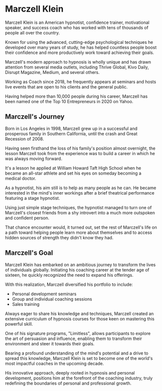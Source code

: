 # Marczell Klein

Marczell Klein is an American hypnotist, confidence trainer, motivational speaker, and success coach who has worked with tens of thousands of people all over the country.

Known for using the advanced, cutting-edge psychological techniques he developed over many years of study, he has helped countless people boost their confidence and more productively work toward achieving their goals.

Marczell's modern approach to hypnosis is wholly unique and has drawn attention from several media outlets, including Thrive Global, Kivo Daily, Disrupt Magazine, Medium, and several others.

Working as Coach since 2018, he frequently appears at seminars and hosts live events that are open to his clients and the general public.

Having helped more than 10,000 people during his career, Marczell has been named one of the Top 10 Entrepreneurs in 2020 on Yahoo.

## Marczell's Journey

Born in Los Angeles in 1998, Marczell grew up in a successful and prosperous family in Southern California, until the crash and Great Recession of 2008.

Having seen firsthand the loss of his family's position almost overnight, the lesson Marczell took from the experience was to build a career in which he was always moving forward.

It's a lesson he applied at William Howard Taft High School when he became an all-star athlete and set his eyes on someday becoming a medical doctor.

As a hypnotist, his aim still is to help as many people as he can. He became interested in the mind's inner workings after a brief theatrical performance featuring a stage hypnotist.

Using just simple stage techniques, the hypnotist managed to turn one of Marczell's closest friends from a shy introvert into a much more outspoken and confident person.

That chance encounter would, it turned out, set the rest of Marczell's life on a path toward helping people learn more about themselves and to access hidden sources of strength they didn't know they had.

## Marczell's Goal

Marczell Klein has embarked on an ambitious journey to transform the lives of individuals globally. Initiating his coaching career at the tender age of sixteen, he quickly recognized the need to expand his offerings.

With this realization, Marczell diversified his portfolio to include:
- Personal development seminars
- Group and individual coaching sessions
- Sales training

Always eager to share his knowledge and techniques, Marczell created an extensive curriculum of hypnosis courses for those keen on mastering this powerful skill.

One of his signature programs, "Limitless", allows participants to explore the art of persuasion and influence, enabling them to transform their environment and steer it towards their goals.

Bearing a profound understanding of the mind's potential and a drive to spread this knowledge, Marczell Klein is set to become one of the world's most impactful coaches in the upcoming decade.

His innovative approach, deeply rooted in hypnosis and personal development, positions him at the forefront of the coaching industry, truly redefining the boundaries of personal and professional growth.

